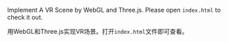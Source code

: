 Implement A VR Scene by WebGL and Three.js. Please open `index.html` to check it out.

用WebGL和Three.js实现VR场景。打开`index.html`文件即可查看。
